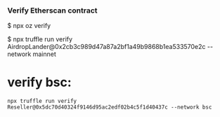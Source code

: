 ### Verify Etherscan contract

$ npx oz verify

$ npx truffle run verify AirdropLander@0x2cb3c989d47a87a2bf1a49b9868b1ea533570e2c --network mainnet

# verify bsc:

`npx truffle run verify Reseller@0x5dc70d40324f9146d95ac2edf02b4c5f1d40437c --network bsc`